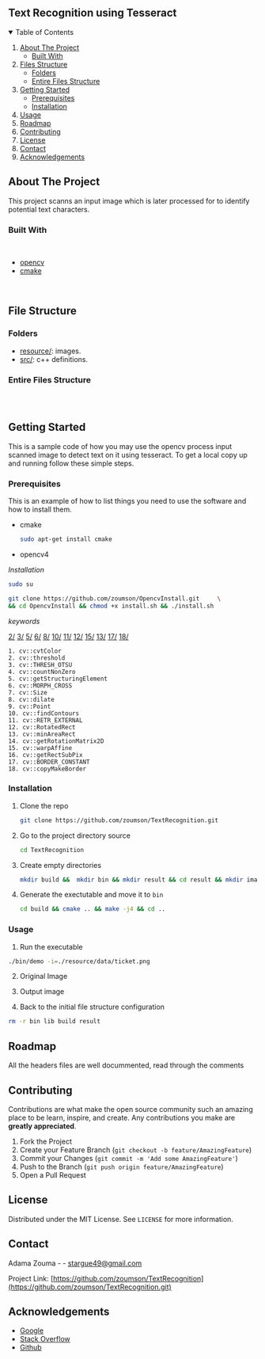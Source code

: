 <!--
[![Contributors][contributors-shield]][contributors-url]
[![Forks][forks-shield]][forks-url]
[![Stargazers][stars-shield]][stars-url]
[![Issues][issues-shield]][issues-url]
[![MIT License][license-shield]][license-url]
[![LinkedIn][linkedin-shield]][linkedin-url]


[![Github][github-shield]][github.com/zoumson?tab=repositories]
[![Stack Overflow][stackoverflow-shield]][stackoverflow.com/users/11175375/adam]
[![Leetcode][leetcode-shield]][eetcode.com/Hard_Code/]
-->
## Text Recognition using Tesseract 

<!-- TABLE OF CONTENTS -->
<details open="open">
  <summary>Table of Contents</summary>
  <ol>
    <li>
      <a href="#about-the-project">About The Project</a>
      <ul>
        <li><a href="#built-with">Built With</a></li>
      </ul>
    </li>
    <li>
      <a href="#file-structure">Files Structure</a>
      <ul>
        <li><a href="#folders">Folders</a></li>
        <li><a href="#entire-files-structure">Entire Files Structure</a></li>
      </ul>
    </li>
    <li>
      <a href="#getting-started">Getting Started</a>
      <ul>
        <li><a href="#prerequisites">Prerequisites</a></li>
        <li><a href="#installation">Installation</a></li>
      </ul>
    </li>
    <li><a href="#usage">Usage</a></li>
    <li><a href="#roadmap">Roadmap</a></li>
    <li><a href="#contributing">Contributing</a></li>
    <li><a href="#license">License</a></li>
    <li><a href="#contact">Contact</a></li>
    <li><a href="#acknowledgements">Acknowledgements</a></li>
  </ol>
</details>



<!-- ABOUT THE PROJECT -->
## About The Project
<!-- [![Product Name Screen Shot][product-screenshot]](https://example.com) -->
This project scanns an input image which is later processed for to identify potential text characters. 
<!--Built with -->
### Built With

<br>

* [opencv](https://opencv.org/)
* [cmake](https://cmake.org/)

<br>

## File Structure

### Folders

* [resource/](resource/): images.
* [src/](src/): c++ definitions.


### Entire Files Structure 

```



```


<!-- GETTING STARTED -->
## Getting Started

This is a sample code of how you may use  the opencv process input scanned image to detect text on it using tesseract.
To get a local copy up and running follow these simple steps.

### Prerequisites

This is an example of how to list things you need to use the software and how to install them.
* cmake
  ```sh
  sudo apt-get install cmake
  ```

 * opencv4

 *Installation*
 ```sh
 sudo su
 ```
 ```sh
git clone https://github.com/zoumson/OpencvInstall.git     \
&& cd OpencvInstall && chmod +x install.sh && ./install.sh
 ```
 *keywords* 
 
[2/](https://docs.opencv.org/2.4/modules/imgproc/doc/miscellaneous_transformations.html?highlight=threshold#threshold/)
[3/](https://learnopencv.com/otsu-thresholding-with-opencv/)
[5/](https://docs.opencv.org/master/d4/d86/group__imgproc__filter.html#gac342a1bb6eabf6f55c803b09268e36dc)
[6/](https://docs.opencv.org/master/d4/d86/group__imgproc__filter.html/)
[8/](https://stackoverflow.com/questions/11182203/helping-using-the-dilate-function-opencv/)
[10/](https://stackoverflow.com/questions/8449378/finding-contours-in-opencv/)
[11/](https://stackoverflow.com/questions/8830619/difference-between-cv-retr-list-cv-retr-tree-cv-retr-external/)
[12/](https://docs.opencv.org/3.4/db/dd6/classcv_1_1RotatedRect.html/)
[15/](https://docs.opencv.org/3.4/db/dd6/classcv_1_1RotatedRect.html/)
[13/](https://docs.opencv.org/3.4/d3/dc0/group__imgproc__shape.html#ga3d476a3417130ae5154aea421ca7ead9/)
[17/](https://docs.opencv.org/3.4/d2/de8/group__core__array.html#gga209f2f4869e304c82d07739337eae7c5aed2e4346047e265c8c5a6d0276dcd838/)
[18/](https://docs.opencv.org/3.4/dc/da3/tutorial_copyMakeBorder.html/)


```
1. cv::cvtColor
2. cv::threshold
3. cv::THRESH_OTSU
4. cv::countNonZero
5. cv::getStructuringElement
6. cv::MORPH_CROSS
7. cv::Size
8. cv::dilate
9. cv::Point
10. cv::findContours
11. cv::RETR_EXTERNAL
12. cv::RotatedRect
13. cv::minAreaRect	
14. cv::getRotationMatrix2D
15. cv::warpAffine
16. cv::getRectSubPix
17. cv::BORDER_CONSTANT
18. cv::copyMakeBorder
```

### Installation

1. Clone the repo
   ```sh
   git clone https://github.com/zoumson/TextRecognition.git
   ```
2. Go to the project directory source
   ```sh
   cd TextRecognition
   ```
3. Create empty directories 
   ```sh
   mkdir build &&  mkdir bin && mkdir result && cd result && mkdir image && cd ..
   ```
5. Generate the exectutable and move it to `bin`
   ```sh
   cd build && cmake .. && make -j4 && cd ..
   ```

<!-- USAGE EXAMPLES -->
### Usage

1. Run the executable 
 ```sh
./bin/demo -i=./resource/data/ticket.png
```
2. Original Image



3. Output image 


4. Back to the initial file structure configuration
 ```sh
rm -r bin lib build result 
```
<!-- ROADMAP -->
## Roadmap

All the headers files are well docummented, read through the comments

<!-- CONTRIBUTING -->
## Contributing

Contributions are what make the open source community such an amazing place to be learn, inspire, and create. Any contributions you make are **greatly appreciated**.

1. Fork the Project
2. Create your Feature Branch (`git checkout -b feature/AmazingFeature`)
3. Commit your Changes (`git commit -m 'Add some AmazingFeature'`)
4. Push to the Branch (`git push origin feature/AmazingFeature`)
5. Open a Pull Request



<!-- LICENSE -->
## License

Distributed under the MIT License. See `LICENSE` for more information.



<!-- CONTACT -->
## Contact

Adama Zouma - <!-- [@your_twitter](https://twitter.com/your_username) -->- stargue49@gmail.com

Project Link: [https://github.com/zoumson/TextRecognition](https://github.com/zoumson/TextRecognition.git)



<!-- ACKNOWLEDGEMENTS -->
## Acknowledgements
* [Google](https://www.google.com/)
* [Stack Overflow](https://stackoverflow.com/)
* [Github](https://github.com/)




<!-- MARKDOWN LINKS & IMAGES -->
<!-- https://www.markdownguide.org/basic-syntax/#reference-style-links -->

[contributors-shield]: https://img.shields.io/github/contributors/othneildrew/Best-README-Template.svg?style=for-the-badge
[contributors-url]: https://github.com/othneildrew/Best-README-Template/graphs/contributors
[forks-shield]: https://img.shields.io/github/forks/othneildrew/Best-README-Template.svg?style=for-the-badge
[forks-url]: https://github.com/othneildrew/Best-README-Template/network/members
[stars-shield]: https://img.shields.io/github/stars/othneildrew/Best-README-Template.svg?style=for-the-badge
[stars-url]: https://github.com/othneildrew/Best-README-Template/stargazers
[issues-shield]: https://img.shields.io/github/issues/othneildrew/Best-README-Template.svg?style=for-the-badge
[issues-url]: https://github.com/othneildrew/Best-README-Template/issues
[license-shield]: https://img.shields.io/github/license/othneildrew/Best-README-Template.svg?style=for-the-badge
[license-url]: https://github.com/othneildrew/Best-README-Template/blob/master/LICENSE.txt
[linkedin-shield]: https://img.shields.io/badge/-LinkedIn-black.svg?style=for-the-badge&logo=linkedin&colorB=555
[linkedin-url]: linkedin.com/in/adama-zouma-553bba13a
[product-screenshot]: images/screenshot.png

